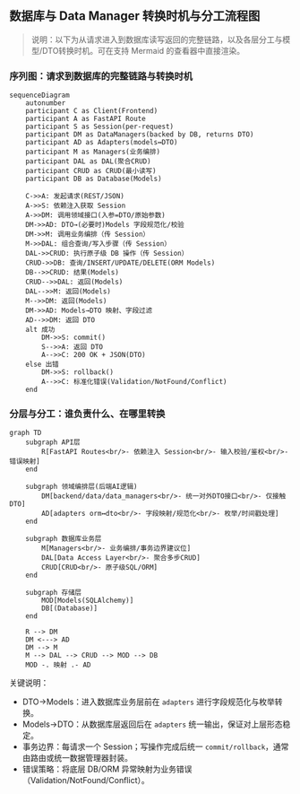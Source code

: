 ## 数据库与 Data Manager 转换时机与分工流程图

> 说明：以下为从请求进入到数据库读写返回的完整链路，以及各层分工与模型/DTO转换时机。可在支持 Mermaid 的查看器中直接渲染。

### 序列图：请求到数据库的完整链路与转换时机

```mermaid
sequenceDiagram
    autonumber
    participant C as Client(Frontend)
    participant A as FastAPI Route
    participant S as Session(per-request)
    participant DM as DataManagers(backed by DB, returns DTO)
    participant AD as Adapters(models↔DTO)
    participant M as Managers(业务编排)
    participant DAL as DAL(聚合CRUD)
    participant CRUD as CRUD(最小读写)
    participant DB as Database(Models)

    C->>A: 发起请求(REST/JSON)
    A->>S: 依赖注入获取 Session
    A->>DM: 调用领域接口(入参=DTO/原始参数)
    DM->>AD: DTO→(必要时)Models 字段规范化/校验
    DM->>M: 调用业务编排（传 Session）
    M->>DAL: 组合查询/写入步骤（传 Session）
    DAL->>CRUD: 执行原子级 DB 操作（传 Session）
    CRUD->>DB: 查询/INSERT/UPDATE/DELETE(ORM Models)
    DB-->>CRUD: 结果(Models)
    CRUD-->>DAL: 返回(Models)
    DAL-->>M: 返回(Models)
    M-->>DM: 返回(Models)
    DM->>AD: Models→DTO 映射、字段过滤
    AD-->>DM: 返回 DTO
    alt 成功
        DM->>S: commit()
        S-->>A: 返回 DTO
        A-->>C: 200 OK + JSON(DTO)
    else 出错
        DM->>S: rollback()
        A-->>C: 标准化错误(Validation/NotFound/Conflict)
    end
```

### 分层与分工：谁负责什么、在哪里转换

```mermaid
graph TD
    subgraph API层
        R[FastAPI Routes<br/>- 依赖注入 Session<br/>- 输入校验/鉴权<br/>- 错误映射]
    end

    subgraph 领域编排层(后端AI逻辑)
        DM[backend/data/data_managers<br/>- 统一对外DTO接口<br/>- 仅接触DTO]
        AD[adapters orm↔dto<br/>- 字段映射/规范化<br/>- 枚举/时间戳处理]
    end

    subgraph 数据库业务层
        M[Managers<br/>- 业务编排/事务边界建议位]
        DAL[Data Access Layer<br/>- 聚合多步CRUD]
        CRUD[CRUD<br/>- 原子级SQL/ORM]
    end

    subgraph 存储层
        MOD[Models(SQLAlchemy)]
        DB[(Database)]
    end

    R --> DM
    DM <---> AD
    DM --> M
    M --> DAL --> CRUD --> MOD --> DB
    MOD -. 映射 .- AD
```

关键说明：

- DTO→Models：进入数据库业务层前在 `adapters` 进行字段规范化与枚举转换。
- Models→DTO：从数据库层返回后在 `adapters` 统一输出，保证对上层形态稳定。
- 事务边界：每请求一个 Session；写操作完成后统一 `commit/rollback`，通常由路由或统一数据管理器封装。
- 错误策略：将底层 DB/ORM 异常映射为业务错误（Validation/NotFound/Conflict）。


